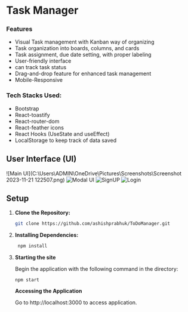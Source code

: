 # Task Manager


<!-- ![Kanban Board](https://blogger.googleusercontent.com/img/b/R29vZ2xl/AVvXsEhqA9xbhC5g5D6_iYXGgWUWMYY5qY7wygUr4m7bMCjieOCslHZRpLIAsgcyrLtPMkSOivldQcql322Z5GQX5ZH1D_sCsMCSxqo_ksKNZwRsfJMjcDLGQ1dA8YErXvE6j0SDH8nzGExFm1BJjh029cz_9qBVrHPT0bNOTEv4XH2dHi02kQ7SqT7_jnlz4uZf/w1200-h1200/26.png) -->

### Features

- Visual Task management with Kanban way of organizing
- Task organization into boards, columns, and cards
- Task assignment, due date setting, with proper labeling
- User-friendly interface
- can track task status
- Drag-and-drop feature for enhanced task management
- Mobile-Responsive


### Tech Stacks Used:

- Bootstrap
- React-toastify
- React-router-dom
- React-feather icons
- React Hooks (UseState and useEffect)
- LocalStorage  to keep track of data saved
 


## User Interface (UI)

![Main UI](C:\Users\ADMIN\OneDrive\Pictures\Screenshots\Screenshot 2023-11-21 122507.png)
![Modal UI](https://drive.google.com/file/d/14BKEqm29Fe7tOwz7t668qTMu9So1SQVU/view?usp=sharing)
![SignUP](https://drive.google.com/file/d/1QGO7ouLV94shuSVogTD4pv4wvzO0SiQd/view?usp=sharing)
![Login](https://drive.google.com/file/d/1Fgcknm-x3R5J6MexCsRQ3LIxeVK1wCSQ/view?usp=sharing)

## Setup

1. **Clone the Repository:**

   ```bash
   git clone https://github.com/ashishprabhuk/ToDoManager.git
   ```

2. **Installing Dependencies:**

   ```bash
    npm install
   ```

3. **Starting the site**

   Begin the application with the following command in the directory:

   ```
   npm start
   ```

   **Accessing the Application**

   Go to http://localhost:3000 to access application.